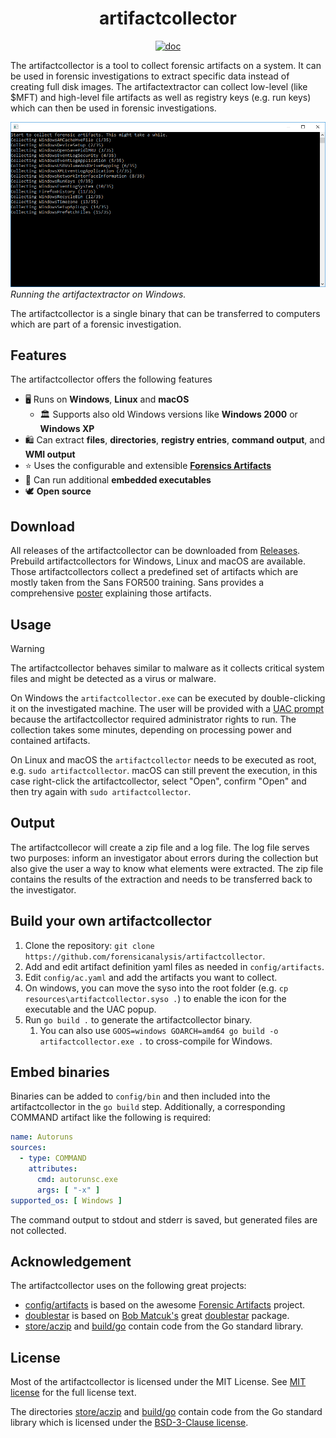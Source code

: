 <h1 align="center">artifactcollector</h1>

<p  align="center">
 <a href="https://godocs.io/github.com/forensicanalysis/artifactcollector"><img src="https://godocs.io/github.com/forensicanalysis/artifactcollector?status.svg" alt="doc" /></a>
</p>

The artifactcollector is a tool to collect forensic artifacts on a system. 
It can be used in forensic investigations to extract specific data instead of creating full disk images. 
The artifactextractor can collect low-level (like $MFT) 
and high-level file artifacts as well as registry keys (e.g. run keys) 
which can then be used in forensic investigations.

![Running the artifactextractor on Windows.](docs/ac.png)
_Running the artifactextractor on Windows._

The artifactcollector is a single binary that can be transferred to computers 
which are part of a forensic investigation.

## Features

The artifactcollector offers the following features

- ️🖥️ Runs on **Windows**, **Linux** and **macOS**
  - 🏛️ Supports also old Windows versions like **Windows 2000** or **Windows XP**
- 🛍️ Can extract **files**, **directories**, **registry entries**, **command output**, and **WMI output**
- ⭐ Uses the configurable and extensible [**Forensics Artifacts**](https://github.com/forensicanalysis/artifacts)
- 🧩 Can run additional **embedded executables**
- 🕊️ **Open source**

## Download

All releases of the artifactcollector can be downloaded from [Releases](https://github.com/forensicanalysis/artifactcollector/releases). 
Prebuild artifactcollectors for Windows, Linux and macOS are available. 
Those artifactcollectors collect a predefined set of artifacts which are mostly taken from the Sans FOR500 training. 
Sans provides a comprehensive [poster](https://www.sans.org/security-resources/posters/windows-forensic-analysis/170/download)
explaining those artifacts.

## Usage

> [!WARNING]
> The artifactcollector behaves similar to malware as it collects critical system files
> and might be detected as a virus or malware.

On Windows the `artifactcollector.exe` can be executed by double-clicking it on the investigated machine. 
The user will be provided with a [UAC prompt](https://en.wikipedia.org/wiki/User_Account_Control) because the
artifactcollector required administrator rights to run. 
The collection takes some minutes, depending on processing power and contained artifacts.

On Linux and macOS the `artifactcollector` needs to be executed as root, e.g. `sudo artifactcollector`. 
macOS can still prevent the execution, in this case right-click the artifactcollector, 
select "Open", confirm "Open" and then try again with `sudo artifactcollector`.

## Output

The artifactcollecor will create a zip file and a log file. 
The log file serves two purposes: 
inform an investigator about errors during the collection but
also give the user a way to know what elements were extracted. 
The zip file contains the results of the extraction and needs to be transferred back to the investigator.

## Build your own artifactcollector

1. Clone the repository: `git clone https://github.com/forensicanalysis/artifactcollector`.
2. Add and edit artifact definition yaml files as needed in `config/artifacts`.
3. Edit `config/ac.yaml` and add the artifacts you want to collect.
4. On windows, you can move the syso into the root folder (e.g. `cp resources\artifactcollector.syso .`)
   to enable the icon for the executable and the UAC popup.
5. Run `go build .` to generate the artifactcollector binary.
   1. You can also use `GOOS=windows GOARCH=amd64 go build -o artifactcollector.exe .` to cross-compile for Windows.

## Embed binaries

Binaries can be added to `config/bin` and then included into the artifactcollector
in the `go build` step. Additionally, a corresponding COMMAND artifact like
the following is required:

```yaml
name: Autoruns
sources:
  - type: COMMAND
    attributes:
      cmd: autorunsc.exe
      args: [ "-x" ]
supported_os: [ Windows ]
```

The command output to stdout and stderr is saved, but generated files are not collected.

## Acknowledgement

The artifactcollector uses on the following great projects:

- [config/artifacts](config/artifacts) is based on the awesome [Forensic Artifacts](https://github.com/ForensicArtifacts/artifacts) project.
- [doublestar](doublestar) is based on [Bob Matcuk's](https://github.com/bmatcuk) great [doublestar](https://github.com/bmatcuk/doublestar) package.
- [store/aczip](store/aczip) and [build/go](build/go) contain code from the Go standard library.

## License

Most of the artifactcollector is licensed under the MIT License. See [MIT license](LICENSE) for the full license text.

The directories [store/aczip](store/aczip) and [build/go](build/go) contain code from the Go standard library
which is licensed under the [BSD-3-Clause license](LICENSE-BSD).
